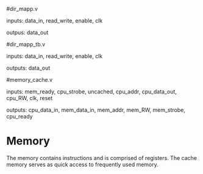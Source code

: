 #dir_mapp.v

  inputs: data_in, read_write, enable, clk
  
  outpus: data_out
  
  
#dir_mapp_tb.v

  inputs: data_in, read_write, enable, clk
  
  outputs: data_out
  
  
#memory_cache.v

  inputs: mem_ready, cpu_strobe, uncached, cpu_addr, cpu_data_out, cpu_RW, clk, reset
  
  outputs: cpu_data_in, mem_data_in, mem_addr, mem_RW, mem_strobe, cpu_ready
  
  
# Memory
The memory contains instructions and is comprised of registers. The cache memory serves as quick access to frequently used memory.
